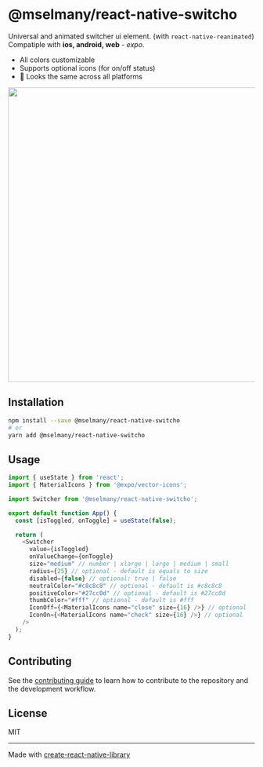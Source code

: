 # @mselmany/react-native-switcho

Universal and animated switcher ui element. (with `react-native-reanimated`)<br>
Compatiple with **ios, android, web** - _expo_.

- All colors customizable
- Supports optional icons (for on/off status)
- 👀 Looks the same across all platforms 

<img src="https://github.com/mselmany/react-native-switcho/assets/1439466/1227c043-ec8e-481f-8a60-501b0ba35993"  height="600" />

## Installation

```sh
npm install --save @mselmany/react-native-switcho
# or
yarn add @mselmany/react-native-switcho
```

## Usage

```js
import { useState } from 'react';
import { MaterialIcons } from '@expo/vector-icons';

import Switcher from '@mselmany/react-native-switcho';

export default function App() {
  const [isToggled, onToggle] = useState(false);

  return (
    <Switcher
      value={isToggled}
      onValueChange={onToggle}
      size="medium" // number | xlarge | large | medium | small
      radius={25} // optional - default is equals to size
      disabled={false} // optional: true | false
      neutralColor="#c8c8c8" // optional - default is #c8c8c8
      positiveColor="#27cc0d" // optional - default is #27cc0d
      thumbColor="#fff" // optional - default is #fff
      IconOff={<MaterialIcons name="close" size={16} />} // optional
      IconOn={<MaterialIcons name="check" size={16} />} // optional
    />
  );
}

```

## Contributing

See the [contributing guide](CONTRIBUTING.md) to learn how to contribute to the repository and the development workflow.

## License

MIT

---

Made with [create-react-native-library](https://github.com/callstack/react-native-builder-bob)
